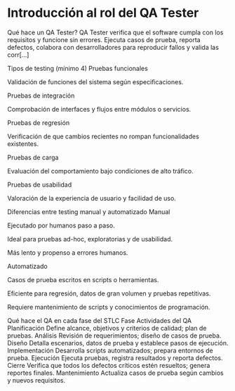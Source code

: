 # Introducción al rol del QA Tester

Qué hace un QA Tester?
QA Tester verifica que el software cumpla con los requisitos y funcione sin errores. Ejecuta casos de prueba, reporta defectos, colabora con desarrolladores para reproducir fallos y valida las corr[...]  

Tipos de testing (mínimo 4)
Pruebas funcionales

Validación de funciones del sistema según especificaciones.

Pruebas de integración

Comprobación de interfaces y flujos entre módulos o servicios.

Pruebas de regresión

Verificación de que cambios recientes no rompan funcionalidades existentes.

Pruebas de carga

Evaluación del comportamiento bajo condiciones de alto tráfico.

Pruebas de usabilidad

Valoración de la experiencia de usuario y facilidad de uso.

Diferencias entre testing manual y automatizado
Manual

Ejecutado por humanos paso a paso.

Ideal para pruebas ad-hoc, exploratorias y de usabilidad.

Más lento y propenso a errores humanos.

Automatizado

Casos de prueba escritos en scripts o herramientas.

Eficiente para regresión, datos de gran volumen y pruebas repetitivas.

Requiere mantenimiento de scripts y conocimientos de programación.

Qué hace el QA en cada fase del STLC
Fase	Actividades del QA
Planificación	Define alcance, objetivos y criterios de calidad; plan de pruebas.
Análisis	Revisión de requerimientos; diseño de casos de prueba.
Diseño	Detalla escenarios, datos de prueba y establece pasos de ejecución.
Implementación	Desarrolla scripts automatizados; prepara entornos de prueba.
Ejecución	Ejecuta pruebas, registra resultados y reporta defectos.
Cierre	Verifica que todos los defectos críticos estén resueltos; genera reportes finales.
Mantenimiento	Actualiza casos de prueba según cambios y nuevos requisitos.